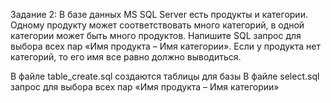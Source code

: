Задание 2: 
В базе данных MS SQL Server есть продукты и категории. Одному продукту может соответствовать много категорий, в одной категории может быть много продуктов. Напишите SQL запрос для выбора всех пар «Имя продукта – Имя категории». Если у продукта нет категорий, то его имя все равно должно выводиться. 

В файле table_create.sql создаются таблицы для базы
В файле select.sql запрос для выбора всех пар «Имя продукта – Имя категории» 
